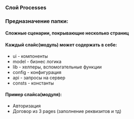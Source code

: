 ### Слой Processes
### Предназначение папки:
#### Cложные сценарии, покрывающие несколько страниц

#### Каждый слайс(модуль) может содержать в себе:
- ui - компоненты
- model - бизнес логика
- lib - хелперы, вспомогательные функции
- config - конфигурация
- api - запросы на сервер
- consts - константы

#### Пример слайса(модуля):
- Авторизация
- Договор из 3 pages (заполнение реквизитов и тд)

